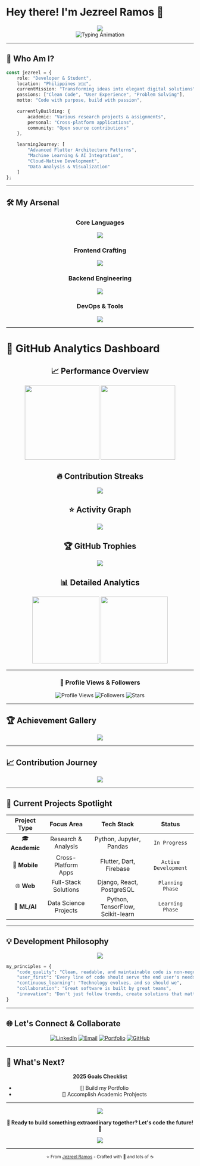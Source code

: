 # Hey there! I'm Jezreel Ramos 🚀

<div align="center">
  <img src="https://capsule-render.vercel.app/api?type=waving&color=gradient&customColorList=6,11,20&height=180&section=header&text=Welcome%20to%20my%20Digital%20Universe&fontSize=42&fontColor=fff&animation=twinkling&fontAlignY=32" />
</div>

<div align="center">
  <img src="https://readme-typing-svg.herokuapp.com?font=Fira+Code&size=22&duration=3000&pause=1000&color=00D9FF&center=true&vCenter=true&multiline=true&width=600&height=100&lines=Data+Science+%F0%9F%92%BB;Mobile+App+Architect+%F0%9F%93%B1;Developer+%F0%9F%93%8A;Open+Source+Contributor+%F0%9F%8C%9F" alt="Typing Animation" />
</div>

---

## 🎯 **Who Am I?**

```typescript
const jezreel = {
    role: "Developer & Student",
    location: "Philippines 🇵🇭",
    currentMission: "Transforming ideas into elegant digital solutions",
    passions: ["Clean Code", "User Experience", "Problem Solving"],
    motto: "Code with purpose, build with passion",
    
    currentlyBuilding: {
        academic: "Various research projects & assignments",
        personal: "Cross-platform applications",
        community: "Open source contributions"
    },
    
    learningJourney: [
        "Advanced Flutter Architecture Patterns",
        "Machine Learning & AI Integration",
        "Cloud-Native Development",
        "Data Analysis & Visualization"
    ]
};
```

---

## 🛠️ **My Arsenal**

<div align="center">

### **Core Languages**
<img src="https://skillicons.dev/icons?i=cs,java,python,dart,js,typescript&theme=dark" />

### **Frontend Crafting**
<img src="https://skillicons.dev/icons?i=html,css,tailwind,flutter,react&theme=dark" />

### **Backend Engineering**
<img src="https://skillicons.dev/icons?i=django,firebase,mysql&theme=dark" />

### **DevOps & Tools**
<img src="https://skillicons.dev/icons?i=git,vscode,figma&theme=dark" />

</div>

---

# 🚀 **GitHub Analytics Dashboard**

<div align="center">
  
  ## 📈 **Performance Overview**
  
  <img height="200" src="https://github-readme-stats.vercel.app/api?username=somarjez&show_icons=true&theme=radical&include_all_commits=true&count_private=true&hide_border=true&bg_color=0D1117&title_color=FF6B9D&icon_color=C792EA&text_color=FFFFFF&ring_color=FF6B9D"/>
  <img height="200" src="https://github-readme-stats.vercel.app/api/top-langs/?username=somarjez&layout=donut&langs_count=6&theme=radical&hide_border=true&bg_color=0D1117&title_color=FF6B9D&text_color=FFFFFF"/>
  
</div>

<div align="center">
  
  ## 🔥 **Contribution Streaks**
  
  <img src="https://github-readme-streak-stats.vercel.app?user=somarjez&theme=radical&hide_border=true&background=0D1117&stroke=FF6B9D&ring=C792EA&fire=FF9F1C&currStreakLabel=FF6B9D&dates=FFFFFF"/>
  
</div>

<div align="center">
  
  ## ⭐ **Activity Graph**
  
  <img src="https://github-readme-activity-graph.vercel.app/graph?username=somarjez&theme=tokyo-night&hide_border=true&bg_color=0D1117&color=FF6B9D&line=C792EA&point=FFFFFF&area=true&area_color=FF6B9D"/>
  
</div>

<div align="center">
  
  ## 🏆 **GitHub Trophies**
  
  <img src="https://github-profile-trophy.vercel.app/?username=somarjez&theme=radical&no-frame=true&no-bg=true&margin-w=4&row=2&column=4"/>
  
</div>

<div align="center">
  
  ## 📊 **Detailed Analytics**
  
  <img height="180" src="https://github-readme-stats.vercel.app/api/wakatime?username=somarjez&theme=radical&hide_border=true&bg_color=0D1117&title_color=FF6B9D&text_color=FFFFFF&layout=compact"/>
  <img height="180" src="https://github-readme-stats.vercel.app/api/top-langs/?username=somarjez&layout=donut-vertical&langs_count=8&theme=radical&hide_border=true&bg_color=0D1117&title_color=FF6B9D&text_color=FFFFFF"/>
  
</div>

---

<div align="center">
  
  ### 💫 **Profile Views & Followers**
  
  ![Profile Views](https://komarev.com/ghpvc/?username=somarjez&color=FF6B9D&style=for-the-badge&label=PROFILE+VIEWS)
  ![Followers](https://img.shields.io/github/followers/somarjez?color=FF6B9D&style=for-the-badge&logo=github&label=FOLLOWERS)
  ![Stars](https://img.shields.io/github/stars/somarjez?color=C792EA&style=for-the-badge&logo=github&label=STARS)
  
</div>

---

## 🏆 **Achievement Gallery**

<div align="center">
  <img src="https://github-profile-trophy.vercel.app/?username=somarjez&theme=tokyonight&no-frame=true&margin-w=10&margin-h=10&column=4" />
</div>

---

## 📈 **Contribution Journey**

<div align="center">
  <img src="https://github-readme-activity-graph.vercel.app/graph?username=somarjez&theme=tokyo-night&hide_border=true&bg_color=0D1117&color=00D9FF&line=00D9FF&point=FF6B6B&area=true&area_color=00D9FF" />
</div>

---

## 🎨 **Current Projects Spotlight**

<div align="center">

| Project Type | Focus Area | Tech Stack | Status |
|:---:|:---:|:---:|:---:|
| 🎓 **Academic** | Research & Analysis | Python, Jupyter, Pandas | `In Progress` |
| 📱 **Mobile** | Cross-Platform Apps | Flutter, Dart, Firebase | `Active Development` |
| 🌐 **Web** | Full-Stack Solutions | Django, React, PostgreSQL | `Planning Phase` |
| 🤖 **ML/AI** | Data Science Projects | Python, TensorFlow, Scikit-learn | `Learning Phase` |

</div>

---

## 💡 **Development Philosophy**

<div align="center">
  <img src="https://quotes-github-readme.vercel.app/api?type=horizontal&theme=tokyonight&quote=The%20best%20code%20is%20written%20when%20you%20understand%20both%20the%20problem%20and%20the%20solution%20deeply.&author=Jezreel%20Ramos" />
</div>

```python
my_principles = {
    "code_quality": "Clean, readable, and maintainable code is non-negotiable",
    "user_first": "Every line of code should serve the end user's needs",
    "continuous_learning": "Technology evolves, and so should we",
    "collaboration": "Great software is built by great teams",
    "innovation": "Don't just follow trends, create solutions that matter"
}
```

---

## 🌐 **Let's Connect & Collaborate**

<div align="center">

[![LinkedIn](https://img.shields.io/badge/LinkedIn-Connect-0077B5?style=for-the-badge&logo=linkedin&logoColor=white&labelColor=0077B5)](https://linkedin.com/in/jezreel-ramos)
[![Email](https://img.shields.io/badge/Email-jezreelramoz@gmail.com-D14836?style=for-the-badge&logo=gmail&logoColor=white&labelColor=D14836)](mailto:jezreelramoz@gmail.com)
[![Portfolio](https://img.shields.io/badge/Portfolio-Visit%20Now-FF5722?style=for-the-badge&logo=firefox&logoColor=white&labelColor=FF5722)](https://jezreel-portfolio.dev)
[![GitHub](https://img.shields.io/badge/GitHub-Follow-100000?style=for-the-badge&logo=github&logoColor=white&labelColor=100000)](https://github.com/somarjez)

</div>

---

## 🎯 **What's Next?**

<div align="center">

**2025 Goals Checklist**
- [] Build my Portfolio
- [] Accomplish Academic Prohjects

</div>

---

<div align="center">
  <img src="https://capsule-render.vercel.app/api?type=waving&color=gradient&customColorList=6,11,20&height=120&section=footer&animation=twinkling" />
</div>

<div align="center">
  
**🚀 Ready to build something extraordinary together? Let's code the future! 🚀**

<img src="https://komarev.com/ghpvc/?username=somarjez&color=00D9FF&style=for-the-badge&label=Profile+Views" />

</div>

---

<div align="center">
  <sub>⭐ From <a href="https://github.com/somarjez">Jezreel Ramos</a> - Crafted with 💙 and lots of ☕</sub>
</div>
